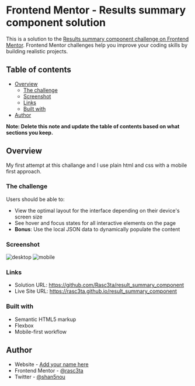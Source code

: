 # Frontend Mentor - Results summary component solution

This is a solution to the [Results summary component challenge on Frontend Mentor](https://www.frontendmentor.io/challenges/results-summary-component-CE_K6s0maV). Frontend Mentor challenges help you improve your coding skills by building realistic projects.

## Table of contents

- [Overview](#overview)
  - [The challenge](#the-challenge)
  - [Screenshot](#screenshot)
  - [Links](#links)
  - [Built with](#built-with)
- [Author](#author)

**Note: Delete this note and update the table of contents based on what sections you keep.**

## Overview

My first attempt at this challange and I use plain html and css with a mobile first approach.

### The challenge

Users should be able to:

- View the optimal layout for the interface depending on their device's screen size
- See hover and focus states for all interactive elements on the page
- **Bonus**: Use the local JSON data to dynamically populate the content

### Screenshot
![desktop](https://github.com/Rasc3ta/result_summary_component/assets/109864964/3d85ffb6-2ba9-44f9-a8ed-305ac5b47a19)
![mobile](https://github.com/Rasc3ta/result_summary_component/assets/109864964/9dec1cf0-bac0-4c87-b319-b474e439332a)


### Links

- Solution URL: https://github.com/Rasc3ta/result_summary_component
- Live Site URL: https://rasc3ta.github.io/result_summary_component

### Built with

- Semantic HTML5 markup
- Flexbox
- Mobile-first workflow

## Author

- Website - [Add your name here](https://www.your-site.com)
- Frontend Mentor - [@rasc3ta](https://www.frontendmentor.io/profile/rasc3ta)
- Twitter - [@shan5nou](https://www.twitter.com/shan5nou)
